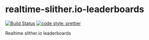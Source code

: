 # realtime-slither.io-leaderboards

[![Build Status](https://travis-ci.org/vvanelslande/realtime-slither.io-leaderboards.svg?branch=master)](https://travis-ci.org/vvanelslande/realtime-slither.io-leaderboards)
[![code style: prettier](https://img.shields.io/badge/code_style-prettier-ff69b4.svg)](https://github.com/prettier/prettier)

Realtime slither.io leaderboards
